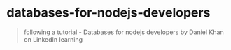 # databases-for-nodejs-developers
> following a tutorial - Databases for nodejs developers by Daniel Khan on LinkedIn learning
